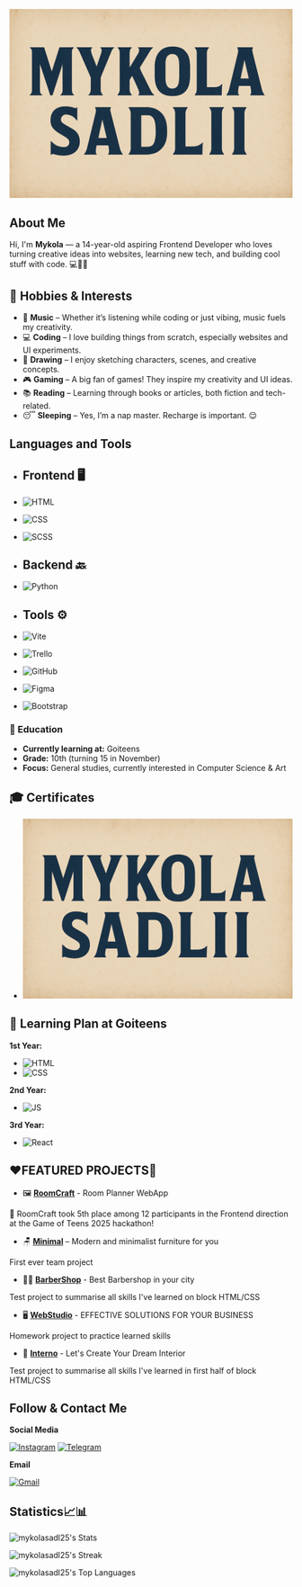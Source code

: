 [![Header](https://github.com/MykolaSadl25/mykolasadl25/blob/main/assets/header.png)](https://github.com/MykolaSadl25)

## About Me
Hi, I'm **Mykola** — a 14-year-old aspiring Frontend Developer who loves turning creative ideas into websites, learning new tech, and building cool stuff with code. 💻🎨🚀

## 🎯 Hobbies & Interests

- 🎵 **Music** – Whether it’s listening while coding or just vibing, music fuels my creativity.  
- 💻 **Coding** – I love building things from scratch, especially websites and UI experiments.  
- 🎨 **Drawing** – I enjoy sketching characters, scenes, and creative concepts.  
- 🎮 **Gaming** – A big fan of games! They inspire my creativity and UI ideas.  
- 📚 **Reading** – Learning through books or articles, both fiction and tech-related.  
- 😴 **Sleeping** – Yes, I’m a nap master. Recharge is important. 😌


## Languages and Tools

- ## Frontend 🖥️
- ![HTML](https://img.shields.io/badge/HTML-lightgrey?style=flat-square&logo=html5&logoColor=white&logoSize=amd&labelColor=%23E34F26&color=%23E34F26)
- ![CSS](https://img.shields.io/badge/CSS-lightgrey?style=flat-square&logo=css3&logoColor=white&logoSize=amd&labelColor=%231572B6&color=%231572B6)
- ![SCSS](https://img.shields.io/badge/sass-lightgrey?style=flat-square&logo=sass&logoColor=white&logoSize=amd&labelColor=%23CC6699&color=%23CC6699)



- ## Backend 🔙
- ![Python](https://img.shields.io/badge/Python-white?style=flat-square&logo=python&logoColor=white&logoSize=amd&labelColor=%233776AB&color=%233776AB)

- ## Tools ⚙️
- ![Vite](https://img.shields.io/badge/VITE-white?style=flat-square&logo=vite&logoColor=white&logoSize=auto&labelColor=%23646CFF&color=%23646CFF
)

- ![Trello](https://img.shields.io/badge/TRELLO-white?style=flat-square&logo=trello&logoColor=white&logoSize=auto&labelColor=%230052CC&color=%230052CC
)

- ![GitHub](https://img.shields.io/badge/GITHUB-white?style=flat-square&logo=github&logoColor=%23181717&logoSize=auto&labelColor=%23FFF&color=%23FFF
)

- ![Figma](https://img.shields.io/badge/-Figma-F24E1E?style=flat-square&logo=figma&logoColor=white)

- ![Bootstrap](https://img.shields.io/badge/-Bootstrap-7952B3?style=flat-square&logo=bootstrap&logoColor=white)

### 🏫 Education
- **Currently learning at:** Goiteens
- **Grade:** 10th (turning 15 in November)
- **Focus:** General studies, currently interested in Computer Science & Art

## 🎓 Certificates

- [![Game of Teens 2025 Certificate](https://github.com/MykolaSadl25/mykolasadl25/blob/main/assets/header.png)](https://github.com/MykolaSadl25)

## 🏫 Learning Plan at Goiteens

 **1st Year:** 
- ![HTML](https://img.shields.io/badge/HTML-lightgrey?style=flat-square&logo=html5&logoColor=white&logoSize=amd&labelColor=%23E34F26&color=%23E34F26)
- ![CSS](https://img.shields.io/badge/CSS-lightgrey?style=flat-square&logo=css3&logoColor=white&logoSize=amd&labelColor=%231572B6&color=%231572B6)

 **2nd Year:** 
- ![JS](https://img.shields.io/badge/JavaScript-lightgrey?style=flat-square&logo=javascript&logoColor=white&logoSize=amd&labelColor=%23F7DF1E&color=%23F7DF1E)

 **3rd Year:**
- ![React](https://img.shields.io/badge/REACT-white?style=flat-square&logo=react&logoColor=white&logoSize=amd&labelColor=%2361DAFB&color=%2361DAFB)

## ❤️FEATURED PROJECTS📌

- 🖼️ [**RoomCraft**](https://github.com/MykolaSadl25/Game-of-teens_RoomCraft) - Room Planner WebApp 

🎉 RoomCraft took 5th place among 12 participants in the Frontend direction at the Game of Teens 2025 hackathon!

- 🪑 [**Minimal**](https://github.com/MykolaSadl25/minimal) – Modern and minimalist furniture for you

First ever team project 

- 💇‍♂️ [**BarberShop**](https://github.com/MykolaSadl25/BarberShop) - Best Barbershop in your city

Test project to summarise all skills I've learned on block HTML/CSS

- 🖥️ [**WebStudio**](https://github.com/MykolaSadl25/WebStudio-SCSS) - EFFECTIVE SOLUTIONS FOR YOUR BUSINESS

Homework project to practice learned skills

- 🏡 [**Interno**](https://github.com/MykolaSadl25/Interno) - Let's Create Your Dream Interior

Test project to summarise all skills I've learned in first half of block HTML/CSS

## Follow & Contact Me

**Social Media**

[![Instagram](https://img.shields.io/badge/Instagram-white?style=flat-square&logo=instagram&logoColor=white&logoSize=amd&labelColor=%23FF0069&color=%23FF0069
)](https://www.instagram.com/mykolasadlii/)
[![Telegram](https://img.shields.io/badge/Telegram-white?style=flat-square&logo=telegram&logoColor=white&logoSize=amd&labelColor=%2326A5E4&color=%2326A5E4
)](https://t.me/MykolaS_2511)

**Email**

[![Gmail](https://img.shields.io/badge/Email-white?style=flat-square&logo=gmail&logoColor=white&logoSize=amd&labelColor=%23EA4335&color=%23EA4335
)](mailto:mykolac08@gmail.com)

## Statistics📈📊
![mykolasadl25's Stats](https://github-readme-stats.vercel.app/api?username=mykolasadl25&theme=merkok&show_icons=true&hide_border=true&count_private=true)

![mykolasadl25's Streak](https://github-readme-streak-stats.herokuapp.com/?user=mykolasadl25&theme=merkok&hide_border=true)

![mykolasadl25's Top Languages](https://github-readme-stats.vercel.app/api/top-langs/?username=mykolasadl25&theme=merkok&show_icons=true&hide_border=true&layout=compact)